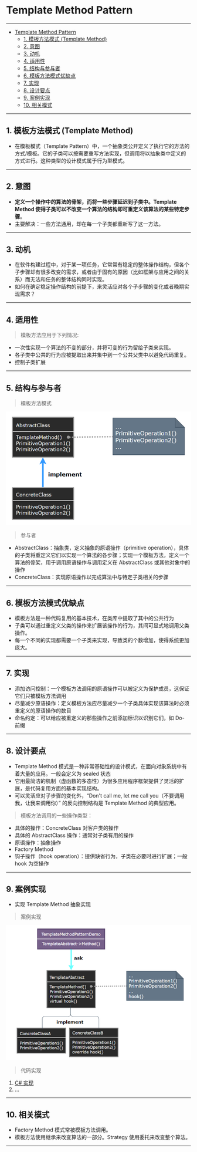 # Template Method Pattern

---

- [Template Method Pattern](#template-method-pattern)
	- [1. 模板方法模式 (Template Method)](#1-模板方法模式-template-method)
	- [2. 意图](#2-意图)
	- [3. 动机](#3-动机)
	- [4. 适用性](#4-适用性)
	- [5. 结构与参与者](#5-结构与参与者)
	- [6. 模板方法模式优缺点](#6-模板方法模式优缺点)
	- [7. 实现](#7-实现)
	- [8. 设计要点](#8-设计要点)
	- [9. 案例实现](#9-案例实现)
	- [10. 相关模式](#10-相关模式)

---
## 1. 模板方法模式 (Template Method)

- 在模板模式（Template Pattern）中，一个抽象类公开定义了执行它的方法的方式/模板。它的子类可以按需要重写方法实现，但调用将以抽象类中定义的方式进行。这种类型的设计模式属于行为型模式。

---
## 2. 意图

- **定义一个操作中的算法的骨架，而将一些步骤延迟到子类中。Template Method 使得子类可以不改变一个算法的结构即可重定义该算法的某些特定步骤**。
- 主要解决：一些方法通用，却在每一个子类都重新写了这一方法。

---
## 3. 动机

- 在软件构建过程中，对于某一项任务，它常常有稳定的整体操作结构，但各个子步骤却有很多改变的需求，或者由于固有的原因（比如框架与应用之间的关系）而无法和任务的整体结构同时实现。
- 如何在确定稳定操作结构的前提下，来灵活应对各个子步骤的变化或者晚期实现需求？

---
## 4. 适用性

> 模板方法应用于下列情况:

- 一次性实现一个算法的不变的部分，并将可变的行为留给子类来实现。
- 各子类中公共的行为应被提取出来并集中到一个公共父类中以避免代码重复。
- 控制子类扩展

---
## 5. 结构与参与者

> 模板方法模式

  ![模板方法模式](img/模板方法模式设计.png)

> 参与者

- AbstractClass：抽象类，定义抽象的原语操作（primitive operation），具体的子类将重定义它们以实现一个算法的各步骤；实现一个模板方法，定义一个算法的骨架，用于调用原语操作与调用定义在 AbstractClass 或其他对象中的操作
- ConcreteClass：实现原语操作以完成算法中与特定子类相关的步骤

---
## 6. 模板方法模式优缺点

- 模板方法是一种代码复用的基本技术，在类库中提取了其中的公共行为
- 子类可以通过重定义父类的操作来扩展该操作的行为，其间可显式地调用父类操作。
- 每一个不同的实现都需要一个子类来实现，导致类的个数增加，使得系统更加庞大。

---
## 7. 实现

- 添加访问控制：一个模板方法调用的原语操作可以被定义为保护成员，这保证它们只被模板方法调用
- 尽量减少原语操作：定义模板方法应尽量减少一个子类具体实现该算法时必须重定义的原语操作的数目
- 命名约定：可以给应被重定义的那些操作之前添加标识以识别它们，如 Do- 前缀

---
## 8. 设计要点

- Template Method 模式是一种非常基础性的设计模式，在面向对象系统中有着大量的应用。一般会定义为 sealed 状态
- 它用最简洁的机制（虚函数的多态性）为很多应用程序框架提供了灵活的扩展，是代码复用方面的基本实现结构。
- 可以灵活应对子步骤的变化外，“Don't call me, let me call you（不要调用我，让我来调用你）” 的反向控制结构是 Template Method 的典型应用。

> 模板方法调用的一些操作类型：

- 具体的操作：ConcreteClass 对客户类的操作
- 具体的 AbstractClass 操作：通常对子类有用的操作
- 原语操作：抽象操作
- Factory Method
- 钩子操作（hook operation）：提供缺省行为，子类在必要时进行扩展；一般 hook 为空操作

---
## 9. 案例实现

- 实现 Template Method 抽象实现

> 案例实现

  ![模板方法模式案例实现](./img/模板方法模式案例.png)

> 代码实现

1. [C# 实现](./../【设计模式】程序参考/DesignPatterns%20For%20CSharp/Behavioral%20Patterns/Template%20Method/AbstractClass.cs)
2. ...

---
## 10. 相关模式

- Factory Method 模式常被模板方法调用。
- 模板方法使用继承来改变算法的一部分。Strategy 使用委托来改变整个算法。

---